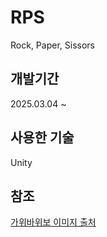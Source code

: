# RPS
Rock, Paper, Sissors



## 개발기간
2025.03.04 ~



## 사용한 기술
Unity


## 참조


[가위바위보 이미지 출처](https://www.vecteezy.com/vector-art/690792-rock-paper-scissors-hand-icons)
